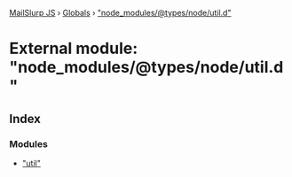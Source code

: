 [MailSlurp JS](../README.md) › [Globals](../globals.md) › ["node_modules/@types/node/util.d"](_node_modules__types_node_util_d_.md)

# External module: "node_modules/@types/node/util.d"

## Index

### Modules

* ["util"](_node_modules__types_node_util_d_._util_.md)
